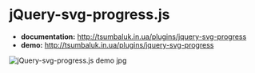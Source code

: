 # jQuery-svg-progress.js
- **documentation:** http://tsumbaluk.in.ua/plugins/jquery-svg-progress
- **demo:** http://tsumbaluk.in.ua/plugins/jquery-svg-progress

![jQuery-svg-progress.js demo jpg](http://tsumbaluk.in.ua/design/img/jQuery-svg-progress.jpg)
